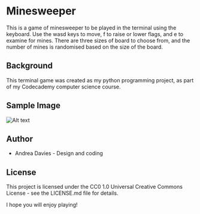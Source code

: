 # Minesweeper

This is a game of minesweeper to be played in the terminal using the keyboard.
Use the wasd keys to move, f to raise or lower flags, and e to examine for mines.
There are three sizes of board to choose from, and the number of mines is randomised based on the size of the board.

## Background

This terminal game was created as my python programming project, as part of my Codecademy computer science course. 

## Sample Image

![Alt text](../../Desktop/Minesweeper.jpg)

## Author

* Andrea Davies - Design and coding

## License

This project is licensed under the CC0 1.0 Universal Creative Commons License - see the LICENSE.md file for details.

I hope you will enjoy playing!